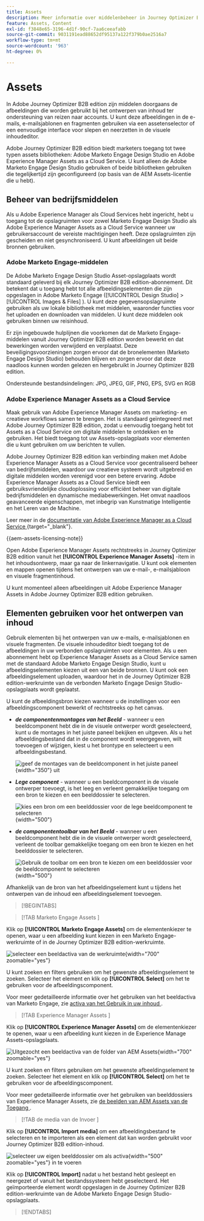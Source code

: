 ```yaml
---
title: Assets
description: Meer informatie over middelenbeheer in Journey Optimizer B2B edition.
feature: Assets, Content
exl-id: f3848e65-3196-4d1f-90cf-7aa6ceeafabb
source-git-commit: 9031191ead88652df95137a122f379b0ae2516a7
workflow-type: tm+mt
source-wordcount: '963'
ht-degree: 0%

---
```


# Assets

In Adobe Journey Optimizer B2B edition zijn middelen doorgaans de afbeeldingen die worden gebruikt bij het ontwerpen van inhoud ter ondersteuning van reizen naar accounts. U kunt deze afbeeldingen in de e-mails, e-mailsjablonen en fragmenten gebruiken via een assetenselector of een eenvoudige interface voor slepen en neerzetten in de visuele inhoudeditor.

Adobe Journey Optimizer B2B edition biedt marketers toegang tot twee typen assets bibliotheken: Adobe Marketo Engage Design Studio en Adobe Experience Manager Assets as a Cloud Service. U kunt alleen de Adobe Marketo Engage Design Studio gebruiken of beide bibliotheken gebruiken die tegelijkertijd zijn geconfigureerd (op basis van de AEM Assets-licentie die u hebt).

## Beheer van bedrijfsmiddelen

Als u Adobe Experience Manager als Cloud Services hebt ingericht, hebt u toegang tot de opslagruimten voor zowel Marketo Engage Design Studio als Adobe Experience Manager Assets as a Cloud Service wanneer uw gebruikersaccount de vereiste machtigingen heeft. Deze opslagruimten zijn gescheiden en niet gesynchroniseerd. U kunt afbeeldingen uit beide bronnen gebruiken.

### Adobe Marketo Engage-middelen

De Adobe Marketo Engage Design Studio Asset-opslagplaats wordt standaard geleverd bij elk Journey Optimizer B2B edition-abonnement. Dit betekent dat u toegang hebt tot alle afbeeldingselementen die zijn opgeslagen in Adobe Marketo Engage ([!UICONTROL Design Studio] > [!UICONTROL Images & Files] ). U kunt deze gegevensopslagruimte gebruiken als uw lokale bibliotheek met middelen, waaronder functies voor het uploaden en downloaden van middelen. U kunt deze middelen ook gebruiken binnen uw reisinhoud.

Er zijn ingebouwde hulplijnen die voorkomen dat de Marketo Engage-middelen vanuit Journey Optimizer B2B edition worden bewerkt en dat bewerkingen worden verwijderd en verplaatst. Deze beveiligingsvoorzieningen zorgen ervoor dat de bronelementen (Marketo Engage Design Studio) behouden blijven en zorgen ervoor dat deze naadloos kunnen worden gelezen en hergebruikt in Journey Optimizer B2B edition.

Ondersteunde bestandsindelingen: JPG, JPEG, GIF, PNG, EPS, SVG en RGB

### Adobe Experience Manager Assets as a Cloud Service

Maak gebruik van Adobe Experience Manager Assets om marketing- en creatieve workflows samen te brengen. Het is standaard geïntegreerd met Adobe Journey Optimizer B2B edition, zodat u eenvoudig toegang hebt tot Assets as a Cloud Service om digitale middelen te ontdekken en te gebruiken. Het biedt toegang tot uw Assets-opslagplaats voor elementen die u kunt gebruiken om uw berichten te vullen.

Adobe Journey Optimizer B2B edition kan verbinding maken met Adobe Experience Manager Assets as a Cloud Service voor gecentraliseerd beheer van bedrijfsmiddelen, waardoor uw creatieve systeem wordt uitgebreid en digitale middelen worden verenigd voor een betere ervaring. Adobe Experience Manager Assets as a Cloud Service biedt een gebruiksvriendelijke cloudoplossing voor efficiënt beheer van digitale bedrijfsmiddelen en dynamische mediabewerkingen. Het omvat naadloos geavanceerde eigenschappen, met inbegrip van Kunstmatige Intelligentie en het Leren van de Machine.

Leer meer in de [ documentatie van Adobe Experience Manager as a Cloud Service ](https://experienceleague.adobe.com/nl/docs/experience-manager-cloud-service/content/assets/overview){target="_blank"}.

{{aem-assets-licensing-note}}

Open Adobe Experience Manager Assets rechtstreeks in Journey Optimizer B2B edition vanuit het **[!UICONTROL Experience Manager Assets]** -item in het inhoudsontwerp, maar ga naar de linkernavigatie. U kunt ook elementen en mappen openen tijdens het ontwerpen van uw e-mail-, e-mailsjabloon en visuele fragmentinhoud.

U kunt momenteel alleen afbeeldingen uit Adobe Experience Manager Assets in Adobe Journey Optimizer B2B edition gebruiken.

## Elementen gebruiken voor het ontwerpen van inhoud

Gebruik elementen bij het ontwerpen van uw e-mails, e-mailsjablonen en visuele fragmenten. De visuele inhoudeditor biedt toegang tot de afbeeldingen in uw verbonden opslagruimten voor elementen. Als u een abonnement hebt op Experience Manager Assets as a Cloud Service samen met de standaard Adobe Marketo Engage Design Studio, kunt u afbeeldingselementen kiezen uit een van beide bronnen. U kunt ook een afbeeldingselement uploaden, waardoor het in de Journey Optimizer B2B edition-werkruimte van de verbonden Marketo Engage Design Studio-opslagplaats wordt geplaatst.

U kunt de afbeeldingsbron kiezen wanneer u de instellingen voor een afbeeldingscomponent bewerkt of rechtstreeks op het canvas.

* **_de componentenmontages van het Beeld_** - wanneer u een beeldcomponent hebt die in de visuele ontwerper wordt geselecteerd, kunt u de montages in het juiste paneel bekijken en uitgeven. Als u het afbeeldingsbestand dat in de component wordt weergegeven, wilt toevoegen of wijzigen, kiest u het brontype en selecteert u een afbeeldingsbestand.

  ![ geef de montages van de beeldcomponent in het juiste paneel ](./assets/content-assets-image-settings.png){width="350"} uit

* **_Lege component_** - wanneer u een beeldcomponent in de visuele ontwerper toevoegt, is het leeg en verleent gemakkelijke toegang om een bron te kiezen en een beelddossier te selecteren.

  ![ kies een bron om een beelddossier voor de lege beeldcomponent te selecteren ](./assets/content-assets-image-component-empty.png){width="500"}

* **_de componententoolbar van het Beeld_** - wanneer u een beeldcomponent hebt die in de visuele ontwerper wordt geselecteerd, verleent de toolbar gemakkelijke toegang om een bron te kiezen en het beelddossier te selecteren.

  ![ Gebruik de toolbar om een bron te kiezen om een beelddossier voor de beeldcomponent te selecteren ](./assets/content-assets-image-toolbar-settings.png){width="500"}

Afhankelijk van de bron van het afbeeldingselement kunt u tijdens het ontwerpen van de inhoud een afbeeldingselement toevoegen.

>[!BEGINTABS]

>[!TAB  Marketo Engage Assets ]

Klik op **[!UICONTROL Marketo Engage Assets]** om de elementenkiezer te openen, waar u een afbeelding kunt kiezen in een Marketo Engage-werkruimte of in de Journey Optimizer B2B edition-werkruimte.

![ selecteer een beeldactiva van de werkruimte ](./assets/content-assets-image-me-selected.png){width="700" zoomable="yes"}

U kunt zoeken en filters gebruiken om het gewenste afbeeldingselement te zoeken. Selecteer het element en klik op **[!UICONTROL Select]** om het te gebruiken voor de afbeeldingscomponent.

Voor meer gedetailleerde informatie over het gebruiken van het beeldactiva van Marketo Engage, zie [ activa van het Gebruik in uw inhoud ](./marketo-engage-design-studio.md#use-assets-in-your-content).

>[!TAB  Experience Manager Assets ]

Klik op **[!UICONTROL Experience Manager Assets]** om de elementenkiezer te openen, waar u een afbeelding kunt kiezen in de Experience Manage Assets-opslagplaats.

![ Uitgezocht een beeldactiva van de folder van AEM Assets ](./assets/content-assets-image-aem-selected.png){width="700" zoomable="yes"}

U kunt zoeken en filters gebruiken om het gewenste afbeeldingselement te zoeken. Selecteer het element en klik op **[!UICONTROL Select]** om het te gebruiken voor de afbeeldingscomponent.

Voor meer gedetailleerde informatie over het gebruiken van beelddossiers van Experience Manager Assets, zie [ de beelden van AEM Assets van de Toegang ](./aem-assets.md#access-aem-assets-images).

>[!TAB  de media van de Invoer ]

Klik op **[!UICONTROL Import media]** om een afbeeldingsbestand te selecteren en te importeren als een element dat kan worden gebruikt voor Journey Optimizer B2B edition-inhoud.

![ selecteer uw eigen beelddossier om als activa ](./assets/content-assets-image-import-file-selected.png){width="500" zoomable="yes"} in te voeren

Klik op **[!UICONTROL Import]** nadat u het bestand hebt gesleept en neergezet of vanuit het bestandssysteem hebt geselecteerd. Het geïmporteerde element wordt opgeslagen in de Journey Optimizer B2B edition-werkruimte van de Adobe Marketo Engage Design Studio-opslagplaats.

>[!ENDTABS]

